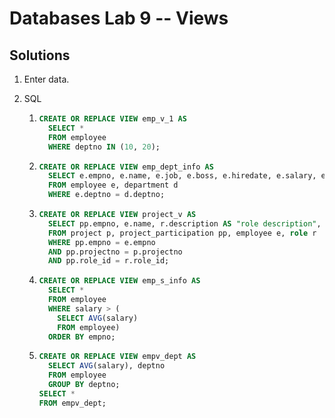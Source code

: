 # Databases Lab 9 -- Views

## Solutions

1. Enter data.

2. SQL

   1. ```sql
      CREATE OR REPLACE VIEW emp_v_1 AS 
        SELECT *
        FROM employee
        WHERE deptno IN (10, 20);
      ```

   2. ```sql
      CREATE OR REPLACE VIEW emp_dept_info AS
        SELECT e.empno, e.name, e.job, e.boss, e.hiredate, e.salary, e.comm, e.deptno, d.name AS dname, d.location
        FROM employee e, department d
        WHERE e.deptno = d.deptno;
      ```

   3. ```sql
      CREATE OR REPLACE VIEW project_v AS 
        SELECT pp.empno, e.name, r.description AS "role description", p.description AS "project description"
        FROM project p, project_participation pp, employee e, role r
        WHERE pp.empno = e.empno
        AND pp.projectno = p.projectno
        AND pp.role_id = r.role_id;
      ```

   4. ```sql
      CREATE OR REPLACE VIEW emp_s_info AS
        SELECT *
        FROM employee
        WHERE salary > (
          SELECT AVG(salary)
          FROM employee)
        ORDER BY empno;
      ```

   5. ```sql
      CREATE OR REPLACE VIEW empv_dept AS
        SELECT AVG(salary), deptno
        FROM employee
        GROUP BY deptno;
      SELECT *
      FROM empv_dept;
      ```



